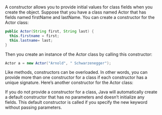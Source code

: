 A constructor allows you to provide initial values for class fields when you create the object. Suppose that you have a class named Actor that has fields named firstName and lastName. You can create a constructor for the Actor class:

```java
public Actor(String first, String last) {
  this.firstname = first;
  this.lastname= last;
}
```

Then you create an instance of the Actor class by calling this constructor:

```java
Actor a = new Actor("Arnold", " Schwarzenegger");
```

Like methods, constructors can be overloaded. In other words, you can provide more than one constructor for a class if each constructor has a unique signature. Here’s another constructor for the Actor class:

If you do not provide a constructor for a class, Java will automatically create a default constructor that has no parameters and doesn’t initialize any fields. This default constructor is called if you specify the new keyword without passing parameters.
